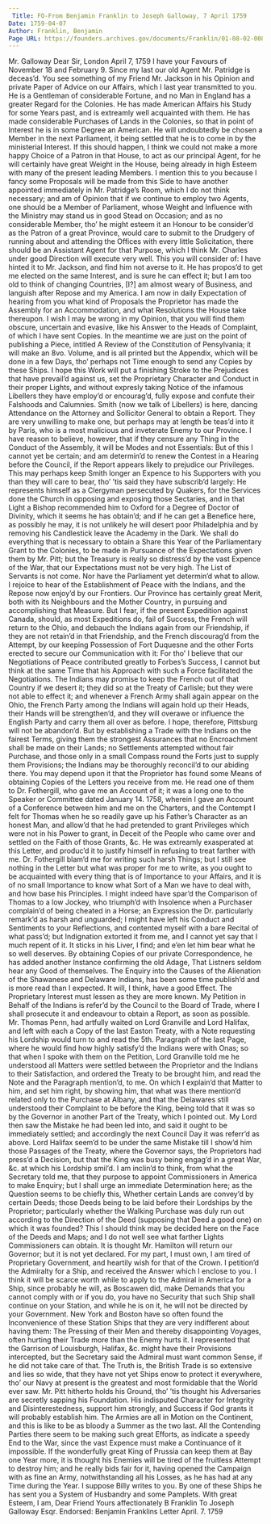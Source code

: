 ```yaml
---
 Title: FO-From Benjamin Franklin to Joseph Galloway, 7 April 1759
Date: 1759-04-07
Author: Franklin, Benjamin
Page URL: https://founders.archives.gov/documents/Franklin/01-08-02-0085
---
```

Mr. Galloway 
Dear Sir,
London April 7, 1759
I have your Favours of November 18 and February 9. Since my last our old Agent Mr. Patridge is deceas’d. You see something of my Friend Mr. Jackson in his Opinion and private Paper of Advice on our Affairs, which I last year transmitted to you. He is a Gentleman of considerable Fortune, and no Man in England has a greater Regard for the Colonies. He has made American Affairs his Study for some Years past, and is extreamly well acquainted with them. He has made considerable Purchases of Lands in the Colonies, so that in point of Interest he is in some Degree an American. He will undoubtedly be chosen a Member in the next Parliament, it being settled that he is to come in by the ministerial Interest. If this should happen, I think we could not make a more happy Choice of a Patron in that House, to act as our principal Agent, for he will certainly have great Weight in the House, being already in high Esteem with many of the present leading Members. I mention this to you because I fancy some Proposals will be made from this Side to have another appointed immediately in Mr. Patridge’s Room, which I do not think necessary; and am of Opinion that if we continue to employ two Agents, one should be a Member of Parliament, whose Weight and Influence with the Ministry may stand us in good Stead on Occasion; and as no considerable Member, tho’ he might esteem it an Honour to be consider’d as the Patron of a great Province, would care to submit to the Drudgery of running about and attending the Offices with every little Solicitation, there should be an Assistant Agent for that Purpose, which I think Mr. Charles under good Direction will execute very well. This you will consider of: I have hinted it to Mr. Jackson, and find him not averse to it. He has propos’d to get me elected on the same Interest, and is sure he can effect it; but I am too old to think of changing Countries, [I?] am almost weary of Business, and languish after Repose and my America.
I am now in daily Expectation of hearing from you what kind of Proposals the Proprietor has made the Assembly for an Accommodation, and what Resolutions the House take thereupon. I wish I may be wrong in my Opinion, that you will find them obscure, uncertain and evasive, like his Answer to the Heads of Complaint, of which I have sent Copies. In the meantime we are just on the point of publishing a Piece, intitled A Review of the Constitution of Pensylvania; it will make an 8vo. Volume, and is all printed but the Appendix, which will be done in a few Days, tho’ perhaps not Time enough to send any Copies by these Ships. I hope this Work will put a finishing Stroke to the Prejudices that have prevail’d against us, set the Proprietary Character and Conduct in their proper Lights, and without expresly taking Notice of the infamous Libellers they have employ’d or encourag’d, fully expose and confute their Falshoods and Calumnies.
Smith (now we talk of Libellers) is here, dancing Attendance on the Attorney and Sollicitor General to obtain a Report. They are very unwilling to make one, but perhaps may at length be teas’d into it by Paris, who is a most malicious and inveterate Enemy to our Province. I have reason to believe, however, that if they censure any Thing in the Conduct of the Assembly, it will be Modes and not Essentials: But of this I cannot yet be certain; and am determin’d to renew the Contest in a Hearing before the Council, if the Report appears likely to prejudice our Privileges. This may perhaps keep Smith longer an Expence to his Supporters with you than they will care to bear, tho’ ’tis said they have subscrib’d largely: He represents himself as a Clergyman persecuted by Quakers, for the Services done the Church in opposing and exposing those Sectaries, and in that Light a Bishop recommended him to Oxford for a Degree of Doctor of Divinity, which it seems he has obtain’d; and if he can get a Benefice here, as possibly he may, it is not unlikely he will desert poor Philadelphia and by removing his Candlestick leave the Academy in the Dark.
We shall do everything that is necessary to obtain a Share this Year of the Parliamentary Grant to the Colonies, to be made in Pursuance of the Expectations given them by Mr. Pitt; but the Treasury is really so distress’d by the vast Expence of the War, that our Expectations must not be very high. The List of Servants is not come. Nor have the Parliament yet determin’d what to allow.
I rejoice to hear of the Establishment of Peace with the Indians, and the Repose now enjoy’d by our Frontiers. Our Province has certainly great Merit, both with its Neighbours and the Mother Country, in pursuing and accomplishing that Measure. But I fear, if the present Expedition against Canada, should, as most Expeditions do, fail of Success, the French will return to the Ohio, and debauch the Indians again from our Friendship, if they are not retain’d in that Friendship, and the French discourag’d from the Attempt, by our keeping Possession of Fort Duquesne and the other Forts erected to secure our Communication with it: For tho’ I believe that our Negotiations of Peace contributed greatly to Forbes’s Success, I cannot but think at the same Time that his Approach with such a Force facilitated the Negotiations. The Indians may promise to keep the French out of that Country if we desert it; they did so at the Treaty of Carlisle; but they were not able to effect it; and whenever a French Army shall again appear on the Ohio, the French Party among the Indians will again hold up their Heads, their Hands will be strengthen’d, and they will overawe or influence the English Party and carry them all over as before. I hope, therefore, Pittsburg will not be abandon’d. But by establishing a Trade with the Indians on the fairest Terms, giving them the strongest Assurances that no Encroachment shall be made on their Lands; no Settlements attempted without fair Purchase, and those only in a small Compass round the Forts just to supply them Provisions; the Indians may be thoroughly reconcil’d to our abiding there.
You may depend upon it that the Proprietor has found some Means of obtaining Copies of the Letters you receive from me. He read one of them to Dr. Fothergill, who gave me an Account of it; it was a long one to the Speaker or Committee dated January 14. 1758, wherein I gave an Account of a Conference between him and me on the Charters, and the Contempt I felt for Thomas when he so readily gave up his Father’s Character as an honest Man, and allow’d that he had pretended to grant Privileges which were not in his Power to grant, in Deceit of the People who came over and settled on the Faith of those Grants, &c. He was extreamly exasperated at this Letter, and produc’d it to justify himself in refusing to treat farther with me. Dr. Fothergill blam’d me for writing such harsh Things; but I still see nothing in the Letter but what was proper for me to write, as you ought to be acquainted with every thing that is of Importance to your Affairs, and it is of no small Importance to know what Sort of a Man we have to deal with, and how base his Principles. I might indeed have spar’d the Comparison of Thomas to a low Jockey, who triumph’d with Insolence when a Purchaser complain’d of being cheated in a Horse; an Expression the Dr. particularly remark’d as harsh and unguarded; I might have left his Conduct and Sentiments to your Reflections, and contented myself with a bare Recital of what pass’d; but Indignation extorted it from me, and I cannot yet say that I much repent of it. It sticks in his Liver, I find; and e’en let him bear what he so well deserves. By obtaining Copies of our private Correspondence, he has added another Instance confirming the old Adage, That Listners seldom hear any Good of themselves.
The Enquiry into the Causes of the Alienation of the Shawanese and Delaware Indians, has been some time publish’d and is more read than I expected. It will, I think, have a good Effect. The Proprietary Interest must lessen as they are more known. My Petition in Behalf of the Indians is refer’d by the Council to the Board of Trade, where I shall prosecute it and endeavour to obtain a Report, as soon as possible. Mr. Thomas Penn, had artfully waited on Lord Granville and Lord Halifax, and left with each a Copy of the last Easton Treaty, with a Note requesting his Lordship would turn to and read the 5th. Paragraph of the last Page, where he would find how highly satisfy’d the Indians were with Onas; so that when I spoke with them on the Petition, Lord Granville told me he understood all Matters were settled between the Proprietor and the Indians to their Satisfaction, and ordered the Treaty to be brought him, and read the Note and the Paragraph mention’d, to me. On which I explain’d that Matter to him, and set him right, by showing him, that what was there mention’d related only to the Purchase at Albany, and that the Delawares still understood their Complaint to be before the King, being told that it was so by the Governor in another Part of the Treaty, which I pointed out. My Lord then saw the Mistake he had been led into, and said it ought to be immediately settled; and accordingly the next Council Day it was referr’d as above. Lord Halifax seem’d to be under the same Mistake till I show’d him those Passages of the Treaty, where the Governor says, the Proprietors had press’d a Decision, but that the King was busy being engag’d in a great War, &c. at which his Lordship smil’d. I am inclin’d to think, from what the Secretary told me, that they purpose to appoint Commissioners in America to make Enquiry; but I shall urge an immediate Determination here; as the Question seems to be chiefly this, Whether certain Lands are convey’d by certain Deeds; those Deeds being to be laid before their Lordships by the Proprietor; particularly whether the Walking Purchase was duly run out according to the Direction of the Deed (supposing that Deed a good one) on which it was founded? This I should think may be decided here on the Face of the Deeds and Maps; and I do not well see what farther Lights Commissioners can obtain.
It is thought Mr. Hamilton will return our Governor; but it is not yet declared. For my part, I must own, I am tired of Proprietary Government, and heartily wish for that of the Crown.
I petition’d the Admiralty for a Ship, and received the Answer which I enclose to you. I think it will be scarce worth while to apply to the Admiral in America for a Ship, since probably he will, as Boscawen did, make Demands that you cannot comply with or if you do, you have no Security that such Ship shall continue on your Station, and while he is on it, he will not be directed by your Government. New York and Boston have so often found the Inconvenience of these Station Ships that they are very indifferent about having them: The Pressing of their Men and thereby disappointing Voyages, often hurting their Trade more than the Enemy hurts it. I represented that the Garrison of Louisburgh, Halifax, &c. might have their Provisions intercepted, but the Secretary said the Admiral must want common Sense, if he did not take care of that. The Truth is, the British Trade is so extensive and lies so wide, that they have not yet Ships enow to protect it everywhere, tho’ our Navy at present is the greatest and most formidable that the World ever saw.
Mr. Pitt hitherto holds his Ground, tho’ ’tis thought his Adversaries are secretly sapping his Foundation. His indisputed Character for Integrity and Disinterestedness, support him strongly, and Success if God grants it will probably establish him.
The Armies are all in Motion on the Continent, and this is like to be as bloody a Summer as the two last. All the Contending Parties there seem to be making such great Efforts, as indicate a speedy End to the War, since the vast Expence must make a Continuance of it impossible. If the wonderfully great King of Prussia can keep them at Bay one Year more, it is thought his Enemies will be tired of the fruitless Attempt to destroy him; and he really bids fair for it, having opened the Campaign with as fine an Army, notwithstanding all his Losses, as he has had at any Time during the Year.
I suppose Billy writes to you. By one of these Ships he has sent you a System of Husbandry and some Pamplets. With great Esteem, I am, Dear Friend Yours affectionately
B Franklin
To Joseph Galloway Esqr.
 Endorsed: Benjamin Franklins Letter April. 7. 1759

